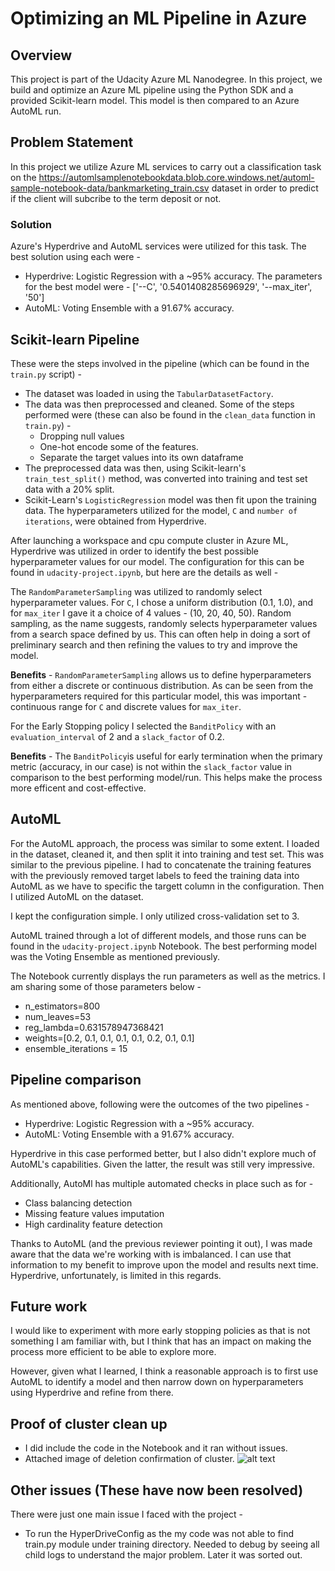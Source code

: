 # Optimizing an ML Pipeline in Azure

## Overview
This project is part of the Udacity Azure ML Nanodegree.
In this project, we build and optimize an Azure ML pipeline using the Python SDK and a provided Scikit-learn model.
This model is then compared to an Azure AutoML run.

## Problem Statement
In this project we utilize Azure ML services to carry out a classification task on the https://automlsamplenotebookdata.blob.core.windows.net/automl-sample-notebook-data/bankmarketing_train.csv dataset in order to predict if the client will subcribe to the term deposit or not.

### Solution
Azure's Hyperdrive and AutoML services were utilized for this task. The best solution using each were -

- Hyperdrive: Logistic Regression with a ~95% accuracy. The parameters for the best model were - ['--C', '0.5401408285696929', '--max_iter', '50']
- AutoML: Voting Ensemble with a 91.67% accuracy.

## Scikit-learn Pipeline

These were the steps involved in the pipeline (which can be found in the `train.py` script) -
- The dataset was loaded in using the `TabularDatasetFactory`. 
- The data was then preprocessed and cleaned. Some of the steps performed were (these can also be found in the `clean_data` function in `train.py`) -
  - Dropping null values
  - One-hot encode some of the features.
  - Separate the target values into its own dataframe
- The preprocessed data was then, using Scikit-learn's `train_test_split()` method, was converted into training and test set data with a 20% split.
- Scikit-Learn's `LogisticRegression` model was then fit upon the training data. The hyperparameters utilized for the model, `C` and `number of iterations`, were obtained from Hyperdrive.

After launching a workspace and cpu compute cluster in Azure ML, Hyperdrive was utilized in order to identify the best possible hyperparameter values for our model. The configuration for this can be found in `udacity-project.ipynb`, but here are the details as well -

The `RandomParameterSampling` was utilized to randomly select hyperparameter values. For `C`, I chose a uniform distribution (0.1, 1.0), and for `max_iter` I gave it a choice of 4 values - (10, 20, 40, 50). Random sampling, as the name suggests, randomly selects hyperparameter values from a search space defined by us. This can often help in doing a sort of preliminary search and then refining the values to try and improve the model.

**Benefits** - `RandomParameterSampling` allows us to define hyperparameters from either a discrete or continuous distribution. As can be seen from the hyperparameters required for this particular model, this was important - continuous range for `C` and discrete values for `max_iter`.

For the Early Stopping policy I selected the `BanditPolicy` with an `evaluation_interval` of 2 and a `slack_factor` of 0.2.

**Benefits** - The `BanditPolicy`is useful for early termination when the primary metric (accuracy, in our case) is not within the `slack_factor` value in comparison to the best performing model/run. This helps make the process more efficent and cost-effective. 


## AutoML
For the AutoML approach, the process was similar to some extent. I loaded in the dataset, cleaned it, and then split it into training and test set. This was similar to the previous pipeline. I had to concatenate the training features with the previously removed target labels to feed the training data into AutoML as we have to specific the targett column in the configuration. Then I utilized AutoML on the dataset.

I kept the configuration simple. I only utilized cross-validation set to 3.

AutoML trained through a lot of different models, and those runs can be found in the `udacity-project.ipynb` Notebook. The best performing model was the Voting Ensemble as mentioned previously.

The Notebook currently displays the run parameters as well as the metrics. I am sharing some of those parameters below -

- n_estimators=800
- num_leaves=53
- reg_lambda=0.631578947368421
- weights=[0.2, 0.1, 0.1, 0.1, 0.1, 0.2, 0.1, 0.1]
- ensemble_iterations = 15


## Pipeline comparison
As mentioned above, following were the outcomes of the two pipelines - 

- Hyperdrive: Logistic Regression with a ~95% accuracy.
- AutoML: Voting Ensemble with a 91.67% accuracy.

Hyperdrive in this case performed better, but I also didn't explore much of AutoML's capabilities. Given the latter, the result was still very impressive.

Additionally, AutoMl has multiple automated checks in place such as for - 

- Class balancing detection
- Missing feature values imputation
- High cardinality feature detection

Thanks to AutoML (and the previous reviewer pointing it out), I was made aware that the data we're working with is imbalanced. I can use that information to my benefit to improve upon the model and results next time. Hyperdrive, unfortunately, is limited in this regards. 

## Future work
I would like to experiment with more early stopping policies as that is not something I am familiar with, but I think that has an impact on making the process more efficient to be able to explore more. 

However, given what I learned, I think a reasonable approach is to first use AutoML to identify a model and then narrow down on hyperparameters using Hyperdrive and refine from there. 

## Proof of cluster clean up
- I did include the code in the Notebook and it ran without issues.
- Attached image of deletion confirmation of cluster. 
![alt text](https://github.com/Arushikha0408/nd00333_AZMLND_Optimizing_a_Pipeline_in_Azure-Starter_Files/blob/master/cluster-deletion-screenshot.jpg?raw=true)

## Other issues (These have now been resolved)

There were just one main issue I faced with the project -

- To run the HyperDriveConfig as the my code was not able to find train.py module under training directory. Needed to debug by seeing all child logs to understand the major problem. Later it was sorted out.
